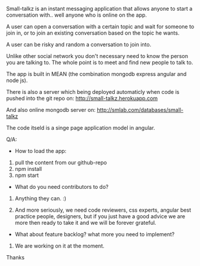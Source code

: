 Small-talkz is an instant messaging application that allows anyone to start a conversation with.. well anyone who is online on the app. 

A user can open a conversation with a certain topic and wait for someone to join in, or to join an existing conversation based on the topic he wants.

A user can be risky and random a conversation to join into.

Unlike other social network you don't necessary need to know the person you are talking to. The whole point is to meet and find new people to talk to.

The app is built in MEAN (the combination mongodb express angular and node js).


There is also a server which being deployed automaticly when code is pushed into the git repo on: http://small-talkz.herokuapp.com

And also online mongodb server on: http://smlab.com/databases/small-talkz

The code itseld is a singe page application model in angular.

Q/A:

 - How to load the app:
1. pull the content from our github-repo
2. npm install
3. npm start

- What do you need contributors to do?

1. Anything they can. :)

2. And more seriously, we need code reviewers, css experts, angular best practice people, designers, but if you just have a good advice we are more then ready to take it and we will be forever grateful.

-  What about feature backlog? what more you need to implement?

1. We are working on it at the moment.

Thanks 
